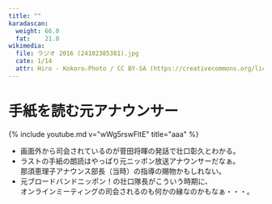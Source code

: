 ```yaml
---
title: ""
karadascan:
  weight: 66.0
  fat:    21.0
wikimedia:
  file: ラジオ 2016 (24102385381).jpg
  cate: 1/14
  attr: Hiro - Kokoro☆Photo / CC BY-SA (https://creativecommons.org/licenses/by-sa/2.0)
---
```


# 手紙を読む元アナウンサー

{% include youtube.md v="wWg5rswFltE" title="aaa" %}

* 画面外から司会されているのが菅田将暉の発話で壮口彰久とわかる。
* ラストの手紙の朗読はやっぱり元ニッポン放送アナウンサーだなぁ。  
  那須恵理子アナウンス部長（当時）の指導の賜物かもしれない。
* 元ブロードバンドニッポン！の壮口隊長がこういう時期に、  
  オンラインミーティングの司会されるのも何かの縁なのかもなぁ・・・。
